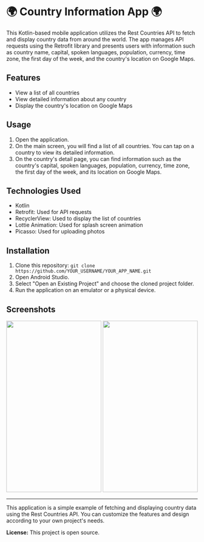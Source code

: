 # 🌍 Country Information App 🌍

This Kotlin-based mobile application utilizes the Rest Countries API to fetch and display country data from around the world. The app manages API requests using the Retrofit library and presents users with information such as country name, capital, spoken languages, population, currency, time zone, the first day of the week, and the country's location on Google Maps.

## Features

- View a list of all countries
- View detailed information about any country
- Display the country's location on Google Maps

## Usage

1. Open the application.
2. On the main screen, you will find a list of all countries. You can tap on a country to view its detailed information.
3. On the country's detail page, you can find information such as the country's capital, spoken languages, population, currency, time zone, the first day of the week, and its location on Google Maps.

## Technologies Used

- Kotlin
- Retrofit: Used for API requests
- RecyclerView: Used to display the list of countries
- Lottie Animation: Used for splash screen animation
- Picasso: Used for uploading photos

## Installation

1. Clone this repository: `git clone https://github.com/YOUR_USERNAME/YOUR_APP_NAME.git`
2. Open Android Studio.
3. Select "Open an Existing Project" and choose the cloned project folder.
4. Run the application on an emulator or a physical device.

## Screenshots
<p align="left">
<img src="https://github.com/muhammedmustafageldi/My-Design-Files/blob/main/Screnshots/Country/country1.png" width="250" height="450"/>
<img src="https://github.com/muhammedmustafageldi/My-Design-Files/blob/main/Screnshots/Country/country2.png" width="250" height="450"/> 
</p>

---

This application is a simple example of fetching and displaying country data using the Rest Countries API. You can customize the features and design according to your own project's needs.

**License:** This project is open source.
